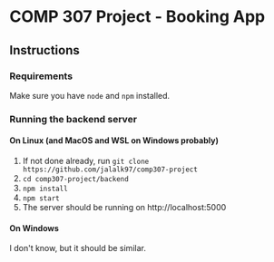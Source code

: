 # COMP 307 Project - Booking App

## Instructions 

### Requirements

Make sure you have `node` and `npm` installed.

### Running the backend server

#### On Linux (and MacOS and WSL on Windows probably)

1. If not done already, run `git clone https://github.com/jalalk97/comp307-project`
2. `cd comp307-project/backend`
3. `npm install`
4. `npm start`
5. The server should be running on http://localhost:5000

#### On Windows

I don't know, but it should be similar.
